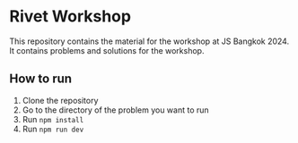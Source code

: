# Rivet Workshop

This repository contains the material for the workshop at JS Bangkok 2024. It contains problems and solutions for the workshop.

## How to run

1. Clone the repository
2. Go to the directory of the problem you want to run
3. Run `npm install`
4. Run `npm run dev`

